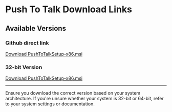 # Push To Talk Download Links

## Available Versions

### Github direct link
[Download PushToTalkSetup-x86.msi]([https://tetteyknstorage.blob.core.windows.net/pushtotalk/x64/1.0.2/PushToTalkSetup-x64.msi](https://github.com/tetteykn/PushToTalk/raw/refs/heads/main/x86/1.0.3/PushToTalkSetup-x86.msi))

### 32-bit Version
[Download PushToTalkSetup-x86.msi](https://tetteyknstorage.blob.core.windows.net/pushtotalk/x86/1.0.2/PushToTalkSetup-x86.msi)

---

Ensure you download the correct version based on your system architecture. If you're unsure whether your system is 32-bit or 64-bit, refer to your system settings or documentation.
